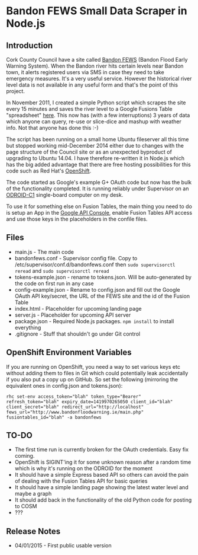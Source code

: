 # Bandon FEWS Small Data Scraper in Node.js
## Introduction
Cork County Council have a site called [Bandon FEWS](http://www.bandonfloodwarning.ie/) (Bandon Flood Early Warning System). When the Bandon river hits certain levels near Bandon town, it alerts registered users via SMS in case they need to take emergency measures. It's a very useful service. However the historical river level data is not available in any useful form and that's the point of this project.

In November 2011, I created a simple Python script which scrapes the site every 15 minutes and saves the river level to a Google Fusions Table "spreadsheet" [here](https://www.google.com/fusiontables/DataSource?docid=103YIcARoxuaWT7NfZ8mVBzY554sF_3ONYC1N3DE#rows:id=1). This now has (with a few interruptions) 3 years of data which anyone can query, re-use or slice-dice and mashup with weather info. Not that anyone has done this :-)

The script has been running on a small home Ubuntu fileserver all this time but stopped working mid-December 2014 either due to changes with the page structure of the Council site or as an unexpected byproduct of upgrading to Ubuntu 14.04. I have therefore re-written it in Node.js which has the big added advantage that there are free hosting possibilities for this code such as Red Hat's [OpenShift](https://www.openshift.com/).

The code started as Google's example G+ OAuth code but now has the bulk of the functionality completed. It is running reliably under Supervisor on an [ODROID-C1](http://www.hardkernel.com/main/products/prdt_info.php?g_code=G141578608433) single-board computer on my desk.

To use it for something else on Fusion Tables, the main thing you need to do is setup an App in the [Google API Console](https://console.developers.google.com/project?authuser=0), enable Fusion Tables API access and use those keys in the placeholders in the confile files.

## Files
* main.js - The main code
* bandonfews.conf - Supervisor config file. Copy to /etc/supervisor/conf.d/bandonfews.conf then `sudo supervisorctl reread` and `sudo supervisorctl reread`
* tokens-example.json - rename to tokens.json. Will be auto-generated by the code on first run in any case
* config-example.json - Rename to config.json and fill out the Google OAuth API key/secret, the URL of the FEWS site and the id of the Fusion Table
* index.html - Placeholder for upcoming landing page
* server.js - Placeholder for upcoming API server
* package.json - Required Node.js packages. `npm install` to install everything
* .gitignore - Stuff that shouldn't go under Git control


## OpenShift Environment Variables
If you are running on OpenShift, you need a way to set various keys etc without adding them to files in Git which could potentially leak accidentally if you also put a copy up on GitHub. So set the following (mirroring the equivalent ones in config.json and tokens.json):

```rhc set-env access_token="blah" token_type="Bearer" refresh_token="blah" expiry_date=1419970265050 client_id="blah" client_secret="blah" redirect_url="http://localhost" fews_url="http://www.bandonfloodwarning.ie/main.php" fusiontables_id="blah" -a bandonfews ```


## TO-DO
* The first time run is currently broken for the OAuth credentials. Easy fix coming.
* OpenShift is SIGINT'ing it for some unknown reason after a random time which is why it's running on the ODROID for the moment
* It should have a simple Express based API so others can avoid the pain of dealing with the Fusion Tables API for basic queries
* It should have a simple landing page showing the latest water level and maybe a graph
* It should add back in the functionality of the old Python code for posting to COSM
* ???

## Release Notes
* 04/01/2015 - First public usable version
